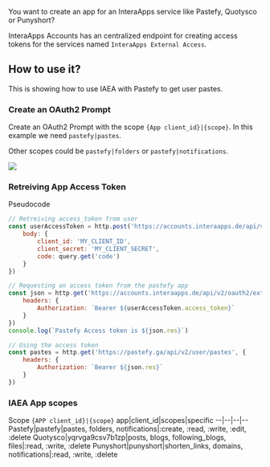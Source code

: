 You want to create an app for an InteraApps service like Pastefy, Quotysco or Punyshort?

InteraApps Accounts has an centralized endpoint for creating access tokens for the services named `InteraApps External Access`.

## How to use it?
This is showing how to use IAEA with Pastefy to get user pastes.

### Create an OAuth2 Prompt
Create an OAuth2 Prompt with the scope `{App client_id}|{scope}`. In this example we need `pastefy|pastes`. 

Other scopes could be `pastefy|folders` or `pastefy|notifications`.

![](https://i.ibb.co/WHx8q0K/Bildschirm-foto-2023-02-12-um-12-49-30.png)

### Retreiving App Access Token
Pseudocode
```js
// Retreiving access_token from user
const userAccessToken = http.post('https://accounts.interaapps.de/api/v2/authorization/oauth2/access_token', {
    body: {            
        client_id: 'MY_CLIENT_ID',
        client_secret: 'MY_CLIENT_SECRET',
        code: query.get('code')
    }
})

// Requesting an access token from the pastefy app
const json = http.get('https://accounts.interaapps.de/api/v2/oauth2/external/pastefy', {
    headers: {
        Authorization: `Bearer ${userAccessToken.access_token}`
    }
})
console.log(`Pastefy Access token is ${json.res}`)

// Using the access token
const pastes = http.get('https://pastefy.ga/api/v2/user/pastes', {
    headers: {
        Authorization: `Bearer ${json.res}`
    }
})

```

### IAEA App scopes
Scope `{APP client_id}|{scope}`
app|client_id|scopes|specific
--|--|--|--
Pastefy|pastefy|pastes, folders, notifications|:create, :read, :write, :edit, :delete
Quotysco|yqrvga9csv7b1zp|posts, blogs, following_blogs, files|:read, :write, :delete
Punyshort|punyshort|shorten_links, domains, notifications|:read, :write, :delete